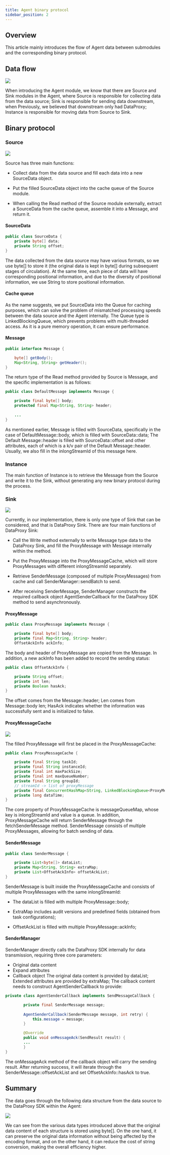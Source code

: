 ```yaml
---
title: Agent binary protocol
sidebar_position: 2
---
```

## Overview
This article mainly introduces the flow of Agent data between submodules and the corresponding binary protocol.
## Data flow
![](img/agent_1.png)

When introducing the Agent module, we know that there are Source and Sink modules in the Agent, where Source is responsible 
for collecting data from the data source; Sink is responsible for sending data downstream, when Previously, we believed that 
downstream only had DataProxy; Instance is responsible for moving data from Source to Sink.
## Binary protocol
### Source
![](img/source_1.png)

Source has three main functions:

- Collect data from the data source and fill each data into a new SourceData object.

- Put the filled SourceData object into the cache queue of the Source module.

- When calling the Read method of the Source module externally, extract a SourceData from the cache queue, assemble it into a Message, and return it.
#### SourceData
```java 
public class SourceData {
    private byte[] data;
    private String offset;
}
```
The data collected from the data source may have various formats, so we use byte[] to store it (the original data is kept in byte[] during 
subsequent stages of circulation). At the same time, each piece of data will have corresponding positional information, and due to the diversity 
of positional information, we use String to store positional information.
#### Cache queue
As the name suggests, we put SourceData into the Queue for caching purposes, which can solve the problem of mismatched processing speeds between 
the data source and the Agent internally. The Queue type is LinkedBlockingQueue, which prevents problems with multi-threaded access. As it is a 
pure memory operation, it can ensure performance.
#### Message 
```java
public interface Message {

    byte[] getBody();
    Map<String, String> getHeader();
}
```
The return type of the Read method provided by Source is Message, and the specific implementation is as follows:
```java
public class DefaultMessage implements Message {

    private final byte[] body;
    protected final Map<String, String> header;
    
    ...
}
```
As mentioned earlier, Message is filled with SourceData, specifically in the case of DefaultMessage::body, which 
is filled with SourceData::data; The Default Message::header is filled with SourceData::offset and other attributes, 
each of which is a k/v pair of the Default Message::header. Usually, we also fill in the inlongStreamId of this message here.
### Instance
The main function of Instance is to retrieve the Message from the Source and write it to the Sink, without generating any 
new binary protocol during the process.
### Sink
![](img/sink_1.png)

Currently, in our implementation, there is only one type of Sink that can be considered, and that is DataProxy Sink. There are four main functions of DataProxy Sink:

- Call the Write method externally to write Message type data to the DataProxy Sink, and fill the ProxyMessage with Message internally within the method.

- Put the ProxyMessage into the ProxyMessageCache, which will store ProxyMessages with different inlongStreamId separately.

- Retrieve SenderMessage (composed of multiple ProxyMessages) from cache and call SenderManager::sendBatch to send.

- After receiving SenderMessage, SenderManager constructs the required callback object AgentSenderCallback for the DataProxy SDK method to send asynchronously.

#### ProxyMessage
```java
public class ProxyMessage implements Message {

    private final byte[] body;
    private final Map<String, String> header;
    OffsetAckInfo ackInfo;
```
The body and header of ProxyMessage are copied from the Message. In addition, a new ackInfo has been added to record the sending status:
```java
public class OffsetAckInfo {

    private String offset;
    private int len;
    private Boolean hasAck;
}
```
The offset comes from the Message::header; Len comes from Message::body len; HasAck indicates whether the information was successfully sent and is initialized to false.
#### ProxyMessageCache
![](img/cache_1.png)

The filled ProxyMessage will first be placed in the ProxyMessageCache:
```java
public class ProxyMessageCache {

    private final String taskId;
    private final String instanceId;
    private final int maxPackSize;
    private final int maxQueueNumber;
    private final String groupId;
    // streamId -> list of proxyMessage
    private final ConcurrentHashMap<String, LinkedBlockingQueue<ProxyMessage>> messageQueueMap;
    private long dataTime;
}
```
The core property of ProxyMessageCache is messageQueueMap, whose key is inlongStreamId and value is a queue. 
In addition, ProxyMessageCache will return SenderMessage through the fetchSenderMessage method. SenderMessage 
consists of multiple ProxyMessages, allowing for batch sending of data.
#### SenderMessage
```java
public class SenderMessage {

    private List<byte[]> dataList;
    private Map<String, String> extraMap;
    private List<OffsetAckInfo> offsetAckList;
}
```

SenderMessage is built inside the ProxyMessageCache and consists of multiple ProxyMessages with the same inlongStreamId:

- The dataList is filled with multiple ProxyMessage::body;

- ExtraMap includes audit versions and predefined fields (obtained from task configurations);

- OffsetAckList is filled with multiple ProxyMessage::ackInfo;
#### SenderManager
SenderManager directly calls the DataProxy SDK internally for data transmission, requiring three core parameters:
- Original data content
- Expand attributes
- Callback object
The original data content is provided by dataList; Extended attributes are provided by extraMap; The callback content needs to construct AgentSenderCallback to provide:
```java
private class AgentSenderCallback implements SendMessageCallback {

        private final SenderMessage message;
  
        AgentSenderCallback(SenderMessage message, int retry) {
            this.message = message;
        }

        @Override
        public void onMessageAck(SendResult result) {
        ...
        }
}
```
The onMessageAck method of the callback object will carry the sending result. After returning success, it will iterate through the 
SenderMessage::offsetAckList and set OffsetAckInfo::hasAck to true.
## Summary 
The data goes through the following data structure from the data source to the DataProxy SDK within the Agent:

![](img/total.png)

We can see from the various data types introduced above that the original data content of each structure is stored using byte[]. On the one hand, it can preserve the original
data information without being affected by the encoding format, and on the other hand, it can reduce the cost of string conversion, making the overall efficiency higher.
